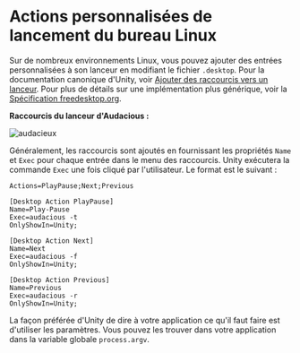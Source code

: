 # Actions personnalisées de lancement du bureau Linux

Sur de nombreux environnements Linux, vous pouvez ajouter des entrées personnalisées à son lanceur en modifiant le fichier `.desktop`. Pour la documentation canonique d'Unity, voir [Ajouter des raccourcis vers un lanceur](https://help.ubuntu.com/community/UnityLaunchersAndDesktopFiles#Adding_shortcuts_to_a_launcher). Pour plus de détails sur une implémentation plus générique, voir la [Spécification freedesktop.org](https://specifications.freedesktop.org/desktop-entry-spec/1.1/ar01s11.html).

__Raccourcis du lanceur d'Audacious :__

![audacieux](https://help.ubuntu.com/community/UnityLaunchersAndDesktopFiles?action=AttachFile&do=get&target=shortcuts.png)

Généralement, les raccourcis sont ajoutés en fournissant les propriétés `Name` et `Exec` pour chaque entrée dans le menu des raccourcis. Unity exécutera la commande `Exec` une fois cliqué par l'utilisateur. Le format est le suivant :

```text
Actions=PlayPause;Next;Previous

[Desktop Action PlayPause]
Name=Play-Pause
Exec=audacious -t
OnlyShowIn=Unity;

[Desktop Action Next]
Name=Next
Exec=audacious -f
OnlyShowIn=Unity;

[Desktop Action Previous]
Name=Previous
Exec=audacious -r
OnlyShowIn=Unity;
```

La façon préférée d'Unity de dire à votre application ce qu'il faut faire est d'utiliser les paramètres. Vous pouvez les trouver dans votre application dans la variable globale `process.argv`.

